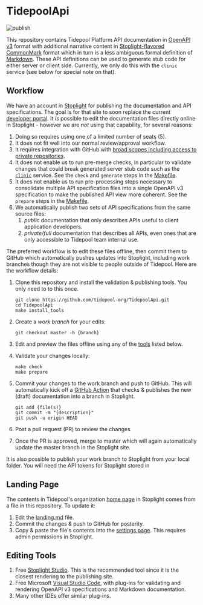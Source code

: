 # TidepoolApi

![publish](https://github.com/tidepool-org/TidepoolApi/actions/workflows/publish.yml/badge.svg)

This repository contains Tidepool Platform API documentation in [OpenAPI v3](https://www.openapis.org/) format with additional narrative content in [Stoplight-flavored](https://meta.stoplight.io/docs/studio/docs/Documentation/03a-stoplight-flavored-markdown.md) [CommonMark](https://commonmark.org/) format which in turn is a less ambiguous formal definition of [Markdown](https://www.markdownguide.org/).
These API definitions can be used to generate stub code for either server or client side. Currently, we only do this with the `clinic` service (see below for special note on that).

## Workflow

We have an account in [Stoplight](https://tidepool.stoplight.io) for publishing the documentation and API specifications. The goal is for that site to soon replace the current [developer portal](https://developer.tidepool.org). It *is* possible to edit the documentation files directly online in Stoplight - however we are *not* using that capability, for several reasons:

1. Doing so requires using one of a limited number of seats (5).
2. It does not fit well into our normal review/approval workflow.
3. It requires integration with GitHub with [broad scopes including access to private repositories](https://support.stoplight.io/s/article/Github-OAuth-Permissions-Overview).
4. It does not enable us to run pre-merge checks, in particular to validate changes that could break generated server stub code such as the [`clinic`](https://github.com/tidepool-org/clinic) service. See the `check` and `generate` steps in the [Makefile](./Makefile).
5. It does not enable us to run pre-processing steps necessary to consolidate multiple API specification files into a single OpenAPI v3 specification to make the published API view more coherent. See the `prepare` steps in the [Makefile](./Makefile).
6. We automatically publish two sets of API specifications from the same source files:
   1. *public* documentation that only describes APIs useful to client application developers.
   2. *private/full* documentation that describes all APIs, even ones that are only accessible to Tidepool team internal use.

The preferred workflow is to edit these files offline, then commit them to GitHub which automatically pushes updates into Stoplight, including work branches though they are not visible to people outside of Tidepool. Here are the workflow details:

1. Clone this repository and install the validation & publishing tools. You only need to to this once.

    ```shell
    git clone https://github.com/tidepool-org/TidepoolApi.git
    cd TidepoolApi
    make install_tools
    ```

2. Create a *work branch* for your edits:

    ```shell
    git checkout master -b {branch}
    ```

3. Edit and preview the files offline using any of the [tools](#editing-tools) listed below.
4. Validate your changes locally:

    ```shell
    make check
    make prepare
    ```

5. Commit your changes to the work branch and push to GitHub. This will automatically kick off a [GitHub Action](.github/workflows/) that checks & publishes the new (draft) documentation into a branch in Stoplight.

    ```shell
    git add {file(s)}
    git commit -m "{description}"
    git push -u origin HEAD
    ```

6. Post a pull request (PR) to review the changes
7. Once the PR is approved, merge to master which will again automatically update the master branch in the Stoplight site.

It is also possible to publish your work branch to Stoplight from your local folder. You will need the API tokens for Stoplight stored in 

## Landing Page

The contents in Tidepool's organization [home page](https://tidepool.stoplight.io/) in Stoplight comes from a file in this repository. To update it:

1. Edit the [landing.md](./landing.md) file.
2. Commit the changes & push to GitHub for posterity.
3. Copy & paste the file's contents into the [settings page](https://tidepool.stoplight.io/admin/settings). This requires admin permissions in Stoplight.

## Editing Tools

1. Free [Stoplight Studio](https://stoplight.io/studio/). This is the recommended tool since it is the closest rendering to the publishing site.
2. Free Microsoft [Visual Studio Code](https://code.visualstudio.com/), with plug-ins for validating and rendering OpenAPI v3 specifications and Markdown documentation.
3. Many other IDEs offer similar plug-ins.
